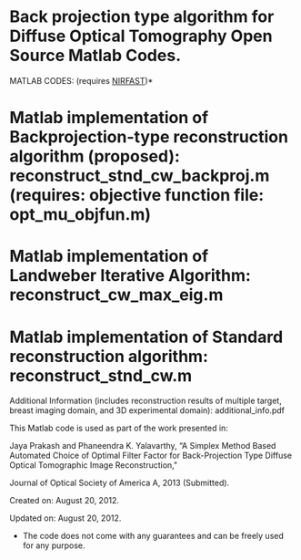 # Back projection type algorithm for Diffuse Optical Tomography Open Source Matlab Codes.

MATLAB CODES: (requires [NIRFAST](http://www.dartmouth.edu/~nir/nirfast/))*

# Matlab implementation of Backprojection-type reconstruction algorithm (proposed): reconstruct_stnd_cw_backproj.m  (requires: objective function file: opt_mu_objfun.m)

#  Matlab implementation of Landweber Iterative Algorithm: reconstruct_cw_max_eig.m

# Matlab implementation of Standard reconstruction algorithm: reconstruct_stnd_cw.m

Additional Information (includes reconstruction results of multiple target, breast imaging domain, and 3D experimental domain): additional_info.pdf

This Matlab code is used as part of the work presented in:

 Jaya Prakash and Phaneendra K. Yalavarthy, “A Simplex Method Based Automated Choice of Optimal Filter Factor for Back-Projection Type Diffuse Optical Tomographic Image Reconstruction,"

Journal of Optical Society of America A, 2013 (Submitted).

Created on: August 20, 2012.

Updated on: August 20, 2012.

* The code does not come with any guarantees and can be freely used for any purpose.
